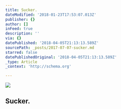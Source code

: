 ```yaml
---
title: Sucker.
dateModified: '2018-01-23T17:53:07.013Z'
publisher: {}
author: []
inFeed: true
description: ''
via: {}
datePublished: '2018-04-05T21:13:13.589Z'
sourcePath: _posts/2017-07-07-sucker.md
starred: false
datePublishedOriginal: '2018-04-05T21:13:13.589Z'
_type: Article
_context: 'http://schema.org'

---
```

<article style=""><img src="https://imgflo.herokuapp.com/graph/2b2431f8e7ba7b0/90d356077656351757a957e7f293ccc8/croprotate.jpg?cropheight=4128&amp;cropwidth=3096&amp;degrees=-90&amp;input=https%3A%2F%2Fthe-grid-user-content.s3-us-west-2.amazonaws.com%2Ff994e92b-8130-4236-8dab-abe0cc2188f9.jpg&amp;x=0&amp;y=0" /><h1>Sucker.</h1></article>